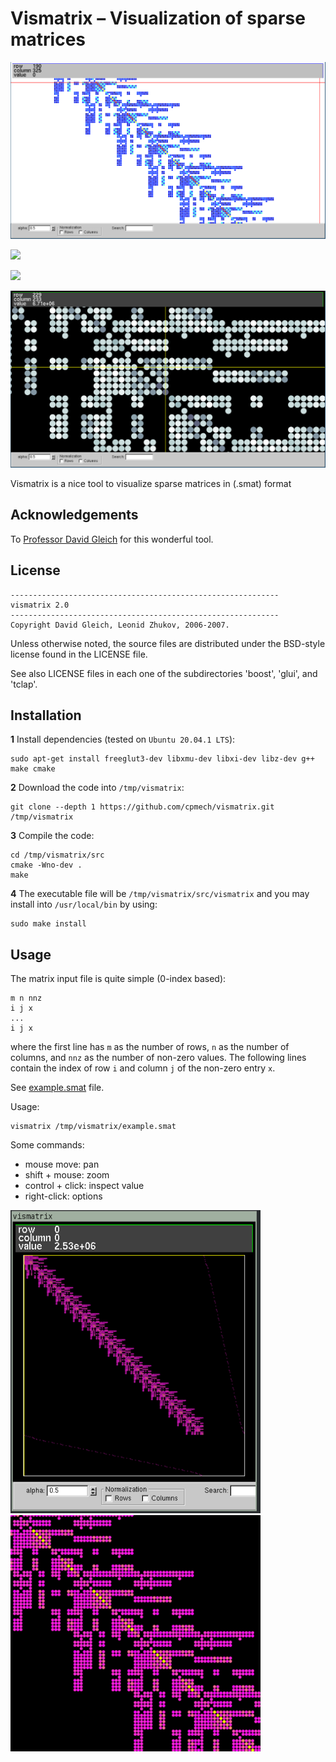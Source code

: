 # Vismatrix &ndash; Visualization of sparse matrices

<img src="figs/fig00a.png">

![](docs/vismatrix00.gif)

![](docs/vismatrix01.gif)

<img src="figs/fig00b.png">

Vismatrix is a nice tool to visualize sparse matrices in (.smat) format

## Acknowledgements

To [Professor David Gleich](https://github.com/dgleich) for this wonderful tool.

## License

```
------------------------------------------------------------
vismatrix 2.0 
------------------------------------------------------------
Copyright David Gleich, Leonid Zhukov, 2006-2007.
```

Unless otherwise noted, the source files are distributed under the BSD-style license found in the
LICENSE file.

See also LICENSE files in each one of the subdirectories 'boost', 'glui', and 'tclap'.

## Installation

**1** Install dependencies (tested on `Ubuntu 20.04.1 LTS`):
```
sudo apt-get install freeglut3-dev libxmu-dev libxi-dev libz-dev g++ make cmake
```

**2** Download the code into `/tmp/vismatrix`:
```
git clone --depth 1 https://github.com/cpmech/vismatrix.git /tmp/vismatrix
```

**3** Compile the code:
```
cd /tmp/vismatrix/src
cmake -Wno-dev .
make
```

**4** The executable file will be `/tmp/vismatrix/src/vismatrix` and you may install into `/usr/local/bin` by using:
```
sudo make install
```

## Usage

The matrix input file is quite simple (0-index based):
```
m n nnz
i j x
...
i j x
```
where the first line has `m` as the number of rows, `n` as the number of columns, and `nnz` as the number of non-zero values. The following lines contain the index of row `i` and column `j` of the non-zero entry `x`.

See [example.smat](https://github.com/cpmech/vismatrix/blob/master/example.smat) file.

Usage:
```
vismatrix /tmp/vismatrix/example.smat
```

Some commands:
- mouse move: pan
- shift + mouse: zoom
- control + click: inspect value
- right-click: options

<img src="figs/fig01.png" width="400">

<img src="figs/fig02.png" width="400">
